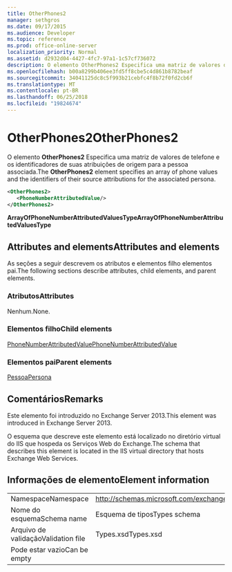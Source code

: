 ```yaml
---
title: OtherPhones2
manager: sethgros
ms.date: 09/17/2015
ms.audience: Developer
ms.topic: reference
ms.prod: office-online-server
localization_priority: Normal
ms.assetid: d2932d04-4427-4fc7-97a1-1c57cf736072
description: O elemento OtherPhones2 Especifica uma matriz de valores de telefone e os identificadores de suas atribuições de origem para a pessoa associada.
ms.openlocfilehash: b00a8299b406ee3fd5ff8cbe5c4d861b8782beaf
ms.sourcegitcommit: 34041125dc8c5f993b21cebfc4f8b72f0fd2cb6f
ms.translationtype: MT
ms.contentlocale: pt-BR
ms.lasthandoff: 06/25/2018
ms.locfileid: "19824674"
---
```

# <a name="otherphones2"></a><span data-ttu-id="db70b-103">OtherPhones2</span><span class="sxs-lookup"><span data-stu-id="db70b-103">OtherPhones2</span></span>

<span data-ttu-id="db70b-104">O elemento **OtherPhones2** Especifica uma matriz de valores de telefone e os identificadores de suas atribuições de origem para a pessoa associada.</span><span class="sxs-lookup"><span data-stu-id="db70b-104">The **OtherPhones2** element specifies an array of phone values and the identifiers of their source attributions for the associated persona.</span></span> 
  
```XML
<OtherPhones2>
   <PhoneNumberAttributedValue/>
</OtherPhones2>

```

 <span data-ttu-id="db70b-105">**ArrayOfPhoneNumberAttributedValuesType**</span><span class="sxs-lookup"><span data-stu-id="db70b-105">**ArrayOfPhoneNumberAttributedValuesType**</span></span>
## <a name="attributes-and-elements"></a><span data-ttu-id="db70b-106">Attributes and elements</span><span class="sxs-lookup"><span data-stu-id="db70b-106">Attributes and elements</span></span>

<span data-ttu-id="db70b-107">As seções a seguir descrevem os atributos e elementos filho elementos pai.</span><span class="sxs-lookup"><span data-stu-id="db70b-107">The following sections describe attributes, child elements, and parent elements.</span></span>
  
### <a name="attributes"></a><span data-ttu-id="db70b-108">Atributos</span><span class="sxs-lookup"><span data-stu-id="db70b-108">Attributes</span></span>

<span data-ttu-id="db70b-109">Nenhum.</span><span class="sxs-lookup"><span data-stu-id="db70b-109">None.</span></span>
  
### <a name="child-elements"></a><span data-ttu-id="db70b-110">Elementos filho</span><span class="sxs-lookup"><span data-stu-id="db70b-110">Child elements</span></span>

[<span data-ttu-id="db70b-111">PhoneNumberAttributedValue</span><span class="sxs-lookup"><span data-stu-id="db70b-111">PhoneNumberAttributedValue</span></span>](phonenumberattributedvalue.md)
  
### <a name="parent-elements"></a><span data-ttu-id="db70b-112">Elementos pai</span><span class="sxs-lookup"><span data-stu-id="db70b-112">Parent elements</span></span>

[<span data-ttu-id="db70b-113">Pessoa</span><span class="sxs-lookup"><span data-stu-id="db70b-113">Persona</span></span>](persona.md)
  
## <a name="remarks"></a><span data-ttu-id="db70b-114">Comentários</span><span class="sxs-lookup"><span data-stu-id="db70b-114">Remarks</span></span>

<span data-ttu-id="db70b-115">Este elemento foi introduzido no Exchange Server 2013.</span><span class="sxs-lookup"><span data-stu-id="db70b-115">This element was introduced in Exchange Server 2013.</span></span>
  
<span data-ttu-id="db70b-116">O esquema que descreve este elemento está localizado no diretório virtual do IIS que hospeda os Serviços Web do Exchange.</span><span class="sxs-lookup"><span data-stu-id="db70b-116">The schema that describes this element is located in the IIS virtual directory that hosts Exchange Web Services.</span></span>
  
## <a name="element-information"></a><span data-ttu-id="db70b-117">Informações de elemento</span><span class="sxs-lookup"><span data-stu-id="db70b-117">Element information</span></span>

|||
|:-----|:-----|
|<span data-ttu-id="db70b-118">Namespace</span><span class="sxs-lookup"><span data-stu-id="db70b-118">Namespace</span></span>  <br/> |http://schemas.microsoft.com/exchange/services/2006/types  <br/> |
|<span data-ttu-id="db70b-119">Nome do esquema</span><span class="sxs-lookup"><span data-stu-id="db70b-119">Schema name</span></span>  <br/> |<span data-ttu-id="db70b-120">Esquema de tipos</span><span class="sxs-lookup"><span data-stu-id="db70b-120">Types schema</span></span>  <br/> |
|<span data-ttu-id="db70b-121">Arquivo de validação</span><span class="sxs-lookup"><span data-stu-id="db70b-121">Validation file</span></span>  <br/> |<span data-ttu-id="db70b-122">Types.xsd</span><span class="sxs-lookup"><span data-stu-id="db70b-122">Types.xsd</span></span>  <br/> |
|<span data-ttu-id="db70b-123">Pode estar vazio</span><span class="sxs-lookup"><span data-stu-id="db70b-123">Can be empty</span></span>  <br/> ||
   

